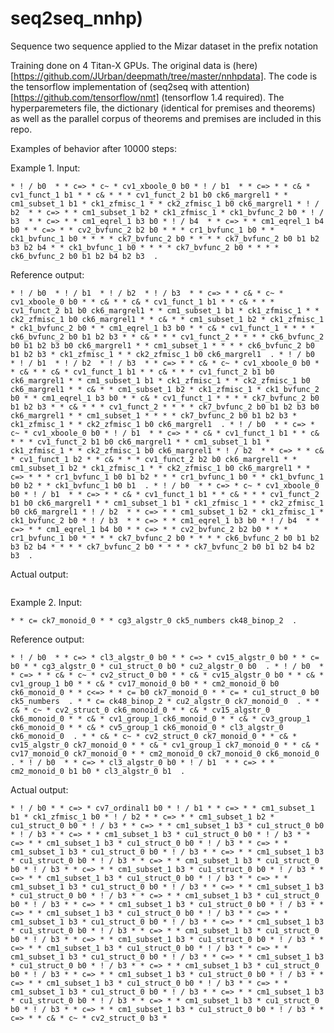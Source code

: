 # seq2seq_nnhp)
Sequence two sequence applied to the Mizar dataset in the prefix notation

Training done on 4 Titan-X GPUs. The original data is (here)[https://github.com/JUrban/deepmath/tree/master/nnhpdata]. The code is the tensorflow implementation of (seq2seq with attention)[https://github.com/tensorflow/nmt] (tensorflow 1.4 required). The hyperparemeters file, the dictionary (identical for premises and theorems) as well as the parallel corpus of theorems and premises are included in this repo. 

Examples of behavior after 10000 steps:

Example 1. Input:
```
* ! / b0  * * c=> * c~ * cv1_xboole_0 b0 * ! / b1  * * c=> * * c& * cv1_funct_1 b1 * * c& * * * cv1_funct_2 b1 b0 ck6_margrel1 * * cm1_subset_1 b1 * ck1_zfmisc_1 * * ck2_zfmisc_1 b0 ck6_margrel1 * ! / b2  * * c=> * * cm1_subset_1 b2 * ck1_zfmisc_1 * ck1_bvfunc_2 b0 * ! / b3  * * c=> * * cm1_eqrel_1 b3 b0 * ! / b4  * * c=> * * cm1_eqrel_1 b4 b0 * * c=> * * cv2_bvfunc_2 b2 b0 * * * cr1_bvfunc_1 b0 * * ck1_bvfunc_1 b0 * * * * ck7_bvfunc_2 b0 * * * * ck7_bvfunc_2 b0 b1 b2 b3 b2 b4 * * ck1_bvfunc_1 b0 * * * * ck7_bvfunc_2 b0 * * * * ck6_bvfunc_2 b0 b1 b2 b4 b2 b3  . 
```

Reference output:
```
* ! / b0  * ! / b1  * ! / b2  * ! / b3  * * c=> * * c& * c~ * cv1_xboole_0 b0 * * c& * * c& * cv1_funct_1 b1 * * c& * * * cv1_funct_2 b1 b0 ck6_margrel1 * * cm1_subset_1 b1 * ck1_zfmisc_1 * * ck2_zfmisc_1 b0 ck6_margrel1 * * c& * * cm1_subset_1 b2 * ck1_zfmisc_1 * ck1_bvfunc_2 b0 * * cm1_eqrel_1 b3 b0 * * c& * cv1_funct_1 * * * * ck6_bvfunc_2 b0 b1 b2 b3 * * c& * * * cv1_funct_2 * * * * ck6_bvfunc_2 b0 b1 b2 b3 b0 ck6_margrel1 * * cm1_subset_1 * * * * ck6_bvfunc_2 b0 b1 b2 b3 * ck1_zfmisc_1 * * ck2_zfmisc_1 b0 ck6_margrel1  . * ! / b0  * ! / b1  * ! / b2  * ! / b3  * * c=> * * c& * c~ * cv1_xboole_0 b0 * * c& * * c& * cv1_funct_1 b1 * * c& * * * cv1_funct_2 b1 b0 ck6_margrel1 * * cm1_subset_1 b1 * ck1_zfmisc_1 * * ck2_zfmisc_1 b0 ck6_margrel1 * * c& * * cm1_subset_1 b2 * ck1_zfmisc_1 * ck1_bvfunc_2 b0 * * cm1_eqrel_1 b3 b0 * * c& * cv1_funct_1 * * * * ck7_bvfunc_2 b0 b1 b2 b3 * * c& * * * cv1_funct_2 * * * * ck7_bvfunc_2 b0 b1 b2 b3 b0 ck6_margrel1 * * cm1_subset_1 * * * * ck7_bvfunc_2 b0 b1 b2 b3 * ck1_zfmisc_1 * * ck2_zfmisc_1 b0 ck6_margrel1  . * ! / b0  * * c=> * c~ * cv1_xboole_0 b0 * ! / b1  * * c=> * * c& * cv1_funct_1 b1 * * c& * * * cv1_funct_2 b1 b0 ck6_margrel1 * * cm1_subset_1 b1 * ck1_zfmisc_1 * * ck2_zfmisc_1 b0 ck6_margrel1 * ! / b2  * * c=> * * c& * cv1_funct_1 b2 * * c& * * * cv1_funct_2 b2 b0 ck6_margrel1 * * cm1_subset_1 b2 * ck1_zfmisc_1 * * ck2_zfmisc_1 b0 ck6_margrel1 * * c=> * * * cr1_bvfunc_1 b0 b1 b2 * * * cr1_bvfunc_1 b0 * * ck1_bvfunc_1 b0 b2 * * ck1_bvfunc_1 b0 b1  . * ! / b0  * * c=> * c~ * cv1_xboole_0 b0 * ! / b1  * * c=> * * c& * cv1_funct_1 b1 * * c& * * * cv1_funct_2 b1 b0 ck6_margrel1 * * cm1_subset_1 b1 * ck1_zfmisc_1 * * ck2_zfmisc_1 b0 ck6_margrel1 * ! / b2  * * c=> * * cm1_subset_1 b2 * ck1_zfmisc_1 * ck1_bvfunc_2 b0 * ! / b3  * * c=> * * cm1_eqrel_1 b3 b0 * ! / b4  * * c=> * * cm1_eqrel_1 b4 b0 * * c=> * * cv2_bvfunc_2 b2 b0 * * * cr1_bvfunc_1 b0 * * * * ck7_bvfunc_2 b0 * * * * ck6_bvfunc_2 b0 b1 b2 b3 b2 b4 * * * * ck7_bvfunc_2 b0 * * * * ck7_bvfunc_2 b0 b1 b2 b4 b2 b3  . 
```

Actual output:
```* ! / b0 * ! / b1 * ! / b2 * ! / b3 * ! / b3 * ! / b3 * ! / b3 * ! / b3 * ! / b3 * ! / b3 * ! / b3 * ! / b3 * ! / b3 * ! / b3 * ! / b3 * ! / b3 * ! / b3 * ! / b3 * ! / b3 * ! / b3 * ! / b3 * ! / b3 * ! / b3 * ! / b3 * ! / b3 * ! / b3 * ! / b3 * ! / b3 * ! / b3 * ! / b3 * ! / b3 * ! / b3 * ! / b3 * ! / b3 * ! / b3 * ! / b3 * ! / b3 * ! / b3 * ! / b3 * ! / b3 * ! / b3 * ! / b3 * ! / b3 * ! / b3 * ! / b3 * ! / b3 * ! / b3 * ! / b3 * ! / b3 * ! / b3 * ! / b3 * ! / b3 * ! / b3 * ! / b3 * ! / b3 * ! / b3 * ! / b3 * ! / b3 * ! / b3 * ! / b3 * ! / b3 * ! / b3 * ! / b3 * ! / b3 * ! / b3 * ! / b3 * ! / b3 * ! / b3 * ! / b3 * ! / b3 * ! / b3 * ! / b3 * ! / b3 * ! / b3 * ! / b3 * ! / b3 * ! / b3 * ! / b3 * ! / b3 * ! / b3 * ! / b3 * ! / b3 * ! / b3 * ! / b3 * ! / b3 * ! / b3 * ! / b3 * ! / b3 * ! / b3 * ! / b3 * ! / b3 * ! / b3 * ! / b3 * ! / b3 * ! / b3 * ! / b3 * ! / b3 * ! / b3 * ! / b3 * ! / b3 * ! / b3 * ! / b3 * ! / b3 * ! / b3 * ! / b3 * ! / b3 * ! / b3 * ! / b3
```

Example 2. Input: 
```
* * c= ck7_monoid_0 * * cg3_algstr_0 ck5_numbers ck48_binop_2  . 
```

Reference output:
```
* ! / b0  * * c=> * cl3_algstr_0 b0 * * c=> * cv15_algstr_0 b0 * * c= b0 * * cg3_algstr_0 * cu1_struct_0 b0 * cu2_algstr_0 b0  . * ! / b0  * * c=> * * c& * c~ * cv2_struct_0 b0 * * c& * cv15_algstr_0 b0 * * c& * cv1_group_1 b0 * * c& * cv17_monoid_0 b0 * * cm2_monoid_0 b0 ck6_monoid_0 * * c<=> * * c= b0 ck7_monoid_0 * * c= * cu1_struct_0 b0 ck5_numbers  . * * c= ck48_binop_2 * cu2_algstr_0 ck7_monoid_0  . * * c& * c~ * cv2_struct_0 ck6_monoid_0 * * c& * cv15_algstr_0 ck6_monoid_0 * * c& * cv1_group_1 ck6_monoid_0 * * c& * cv3_group_1 ck6_monoid_0 * * c& * cv5_group_1 ck6_monoid_0 * cl3_algstr_0 ck6_monoid_0  . * * c& * c~ * cv2_struct_0 ck7_monoid_0 * * c& * cv15_algstr_0 ck7_monoid_0 * * c& * cv1_group_1 ck7_monoid_0 * * c& * cv17_monoid_0 ck7_monoid_0 * * cm2_monoid_0 ck7_monoid_0 ck6_monoid_0  . * ! / b0  * * c=> * cl3_algstr_0 b0 * ! / b1  * * c=> * * cm2_monoid_0 b1 b0 * cl3_algstr_0 b1  . 
```

Actual output:
```
* ! / b0 * * c=> * cv7_ordinal1 b0 * ! / b1 * * c=> * * cm1_subset_1 b1 * ck1_zfmisc_1 b0 * ! / b2 * * c=> * * cm1_subset_1 b2 * cu1_struct_0 b0 * ! / b3 * * c=> * * cm1_subset_1 b3 * cu1_struct_0 b0 * ! / b3 * * c=> * * cm1_subset_1 b3 * cu1_struct_0 b0 * ! / b3 * * c=> * * cm1_subset_1 b3 * cu1_struct_0 b0 * ! / b3 * * c=> * * cm1_subset_1 b3 * cu1_struct_0 b0 * ! / b3 * * c=> * * cm1_subset_1 b3 * cu1_struct_0 b0 * ! / b3 * * c=> * * cm1_subset_1 b3 * cu1_struct_0 b0 * ! / b3 * * c=> * * cm1_subset_1 b3 * cu1_struct_0 b0 * ! / b3 * * c=> * * cm1_subset_1 b3 * cu1_struct_0 b0 * ! / b3 * * c=> * * cm1_subset_1 b3 * cu1_struct_0 b0 * ! / b3 * * c=> * * cm1_subset_1 b3 * cu1_struct_0 b0 * ! / b3 * * c=> * * cm1_subset_1 b3 * cu1_struct_0 b0 * ! / b3 * * c=> * * cm1_subset_1 b3 * cu1_struct_0 b0 * ! / b3 * * c=> * * cm1_subset_1 b3 * cu1_struct_0 b0 * ! / b3 * * c=> * * cm1_subset_1 b3 * cu1_struct_0 b0 * ! / b3 * * c=> * * cm1_subset_1 b3 * cu1_struct_0 b0 * ! / b3 * * c=> * * cm1_subset_1 b3 * cu1_struct_0 b0 * ! / b3 * * c=> * * cm1_subset_1 b3 * cu1_struct_0 b0 * ! / b3 * * c=> * * cm1_subset_1 b3 * cu1_struct_0 b0 * ! / b3 * * c=> * * cm1_subset_1 b3 * cu1_struct_0 b0 * ! / b3 * * c=> * * cm1_subset_1 b3 * cu1_struct_0 b0 * ! / b3 * * c=> * * cm1_subset_1 b3 * cu1_struct_0 b0 * ! / b3 * * c=> * * cm1_subset_1 b3 * cu1_struct_0 b0 * ! / b3 * * c=> * * cm1_subset_1 b3 * cu1_struct_0 b0 * ! / b3 * * c=> * * cm1_subset_1 b3 * cu1_struct_0 b0 * ! / b3 * * c=> * * cm1_subset_1 b3 * cu1_struct_0 b0 * ! / b3 * * c=> * * cm1_subset_1 b3 * cu1_struct_0 b0 * ! / b3 * * c=> * * cm1_subset_1 b3 * cu1_struct_0 b0 * ! / b3 * * c=> * * c& * c~ * cv2_struct_0 b3 *
```
